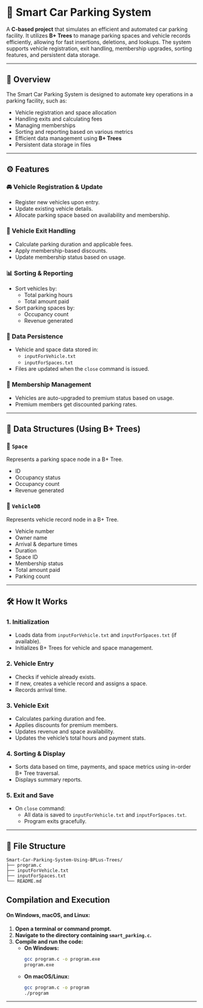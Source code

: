 # 🚗 Smart Car Parking System

A **C-based project** that simulates an efficient and automated car parking facility. It utilizes **B+ Trees** to manage parking spaces and vehicle records efficiently, allowing for fast insertions, deletions, and lookups. The system supports vehicle registration, exit handling, membership upgrades, sorting features, and persistent data storage.

---

## 📌 Overview

The Smart Car Parking System is designed to automate key operations in a parking facility, such as:

- Vehicle registration and space allocation
- Handling exits and calculating fees
- Managing memberships
- Sorting and reporting based on various metrics
- Efficient data management using **B+ Trees**
- Persistent data storage in files

---

## ⚙️ Features

### 🚘 Vehicle Registration & Update
- Register new vehicles upon entry.
- Update existing vehicle details.
- Allocate parking space based on availability and membership.

### 🚪 Vehicle Exit Handling
- Calculate parking duration and applicable fees.
- Apply membership-based discounts.
- Update membership status based on usage.

### 📊 Sorting & Reporting
- Sort vehicles by:
  - Total parking hours
  - Total amount paid
- Sort parking spaces by:
  - Occupancy count
  - Revenue generated

### 💾 Data Persistence
- Vehicle and space data stored in:
  - `inputForVehicle.txt`
  - `inputForSpaces.txt`
- Files are updated when the `close` command is issued.

### 🏅 Membership Management
- Vehicles are auto-upgraded to premium status based on usage.
- Premium members get discounted parking rates.

---

## 🧱 Data Structures (Using B+ Trees)

### 🔹 `Space`
Represents a parking space node in a B+ Tree.
- ID
- Occupancy status
- Occupancy count
- Revenue generated

### 🔸 `VehicleDB`
Represents vehicle record node in a B+ Tree.
- Vehicle number
- Owner name
- Arrival & departure times
- Duration
- Space ID
- Membership status
- Total amount paid
- Parking count

---

## 🛠️ How It Works

### 1. Initialization
- Loads data from `inputForVehicle.txt` and `inputForSpaces.txt` (if available).
- Initializes B+ Trees for vehicle and space management.

### 2. Vehicle Entry
- Checks if vehicle already exists.
- If new, creates a vehicle record and assigns a space.
- Records arrival time.

### 3. Vehicle Exit
- Calculates parking duration and fee.
- Applies discounts for premium members.
- Updates revenue and space availability.
- Updates the vehicle’s total hours and payment stats.

### 4. Sorting & Display
- Sorts data based on time, payments, and space metrics using in-order B+ Tree traversal.
- Displays summary reports.

### 5. Exit and Save
- On `close` command:
  - All data is saved to `inputForVehicle.txt` and `inputForSpaces.txt`.
  - Program exits gracefully.

---

## 📁 File Structure

```text
Smart-Car-Parking-System-Using-BPLus-Trees/
├── program.c
├── inputForVehicle.txt
├── inputForSpaces.txt
└── README.md
```

## **Compilation and Execution**

#### **On Windows, macOS, and Linux:**
1. **Open a terminal or command prompt.**
2. **Navigate to the directory containing `smart_parking.c`.**
3. **Compile and run the code:**
   - **On Windows:**
     ```bash
     gcc program.c -o program.exe
     program.exe
     ```
   - **On macOS/Linux:**
     ```bash
     gcc program.c -o program
     ./program
     ```

---

